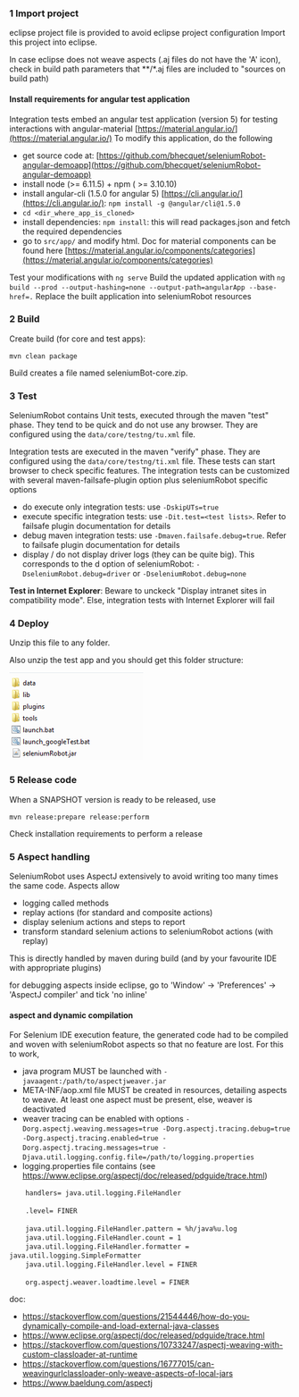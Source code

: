 ### 1 Import project ###
eclipse project file is provided to avoid eclipse project configuration
Import this project into eclipse.

In case eclipse does not weave aspects (.aj files do not have the 'A' icon), check in build path parameters that **/*.aj files are included to "sources on build path)

#### Install requirements for angular test application ####

Integration tests embed an angular test application (version 5) for testing interactions with angular-material [https://material.angular.io/](https://material.angular.io/)
To modify this application, do the following

- get source code at: [https://github.com/bhecquet/seleniumRobot-angular-demoapp](https://github.com/bhecquet/seleniumRobot-angular-demoapp)
- install node (>= 6.11.5) + npm ( >= 3.10.10)
- install angular-cli (1.5.0 for angular 5) [https://cli.angular.io/](https://cli.angular.io/): `npm install -g @angular/cli@1.5.0`
- `cd <dir_where_app_is_cloned>`
- install dependencies: `npm install`: this will read packages.json and fetch the required dependencies
- go to `src/app/` and modify html. Doc for material components can be found here [https://material.angular.io/components/categories](https://material.angular.io/components/categories)

Test your modifications with `ng serve`
Build the updated application with `ng build --prod --output-hashing=none --output-path=angularApp --base-href=.`
Replace the built application into seleniumRobot resources


### 2 Build ###
Create build (for core and test apps):

	mvn clean package

Build creates a file named seleniumBot-core.zip. 

### 3 Test ###
SeleniumRobot contains Unit tests, executed through the maven "test" phase. They tend to be quick and do not use any browser. They are configured using the `data/core/testng/tu.xml` file.

Integration tests are executed in the maven "verify" phase. They are configured using the `data/core/testng/ti.xml` file. These tests can start browser to check specific features.
The integration tests can be customized with several maven-failsafe-plugin option plus seleniumRobot specific options

- do execute only integration tests: use `-DskipUTs=true`
- execute specific integration tests: use `-Dit.test=<test lists>`. Refer to failsafe plugin documentation for details
- debug maven integration tests: use `-Dmaven.failsafe.debug=true`. Refer to failsafe plugin documentation for details
- display / do not display driver logs (they can be quite big). This corresponds to the d option of seleniumRobot: `-DseleniumRobot.debug=driver` or `-DseleniumRobot.debug=none`

**Test in Internet Explorer**: Beware to unckeck "Display intranet sites in compatibility mode". Else, integration tests with Internet Explorer will fail


### 4 Deploy ###
Unzip this file to any folder.

Also unzip the test app and you should get this folder structure:

![](images/folder_structure.png)

### 5 Release code ###
When a SNAPSHOT version is ready to be released, use

    mvn release:prepare release:perform

Check installation requirements to perform a release

### 5 Aspect handling ###

SeleniumRobot uses AspectJ extensively to avoid writing too many times the same code. Aspects allow
- logging called methods
- replay actions (for standard and composite actions)
- display selenium actions and steps to report
- transform standard selenium actions to seleniumRobot actions (with replay)

This is directly handled by maven during build (and by your favourite IDE with appropriate plugins)

for debugging aspects inside eclipse, go to 'Window' -> 'Preferences' -> 'AspectJ compiler' and tick 'no inline'

#### aspect and dynamic compilation ####

For Selenium IDE execution feature, the generated code had to be compiled and woven with seleniumRobot aspects so that no feature are lost. For this to work, 
- java program MUST be launched with `-javaagent:/path/to/aspectjweaver.jar`
- META-INF/aop.xml file MUST be created in resources, detailing aspects to weave. At least one aspect must be present, else, weaver is deactivated 
- weaver tracing can be enabled with options `-Dorg.aspectj.weaving.messages=true -Dorg.aspectj.tracing.debug=true -Dorg.aspectj.tracing.enabled=true -Dorg.aspectj.tracing.messages=true -Djava.util.logging.config.file=/path/to/logging.properties`
- logging.properties file contains (see https://www.eclipse.org/aspectj/doc/released/pdguide/trace.html)

```properties
	handlers= java.util.logging.FileHandler

	.level= FINER
	
	java.util.logging.FileHandler.pattern = %h/java%u.log
	java.util.logging.FileHandler.count = 1
	java.util.logging.FileHandler.formatter = java.util.logging.SimpleFormatter
	java.util.logging.FileHandler.level = FINER
	
	org.aspectj.weaver.loadtime.level = FINER
```

doc: 
- https://stackoverflow.com/questions/21544446/how-do-you-dynamically-compile-and-load-external-java-classes
- https://www.eclipse.org/aspectj/doc/released/pdguide/trace.html
- https://stackoverflow.com/questions/10733247/aspectj-weaving-with-custom-classloader-at-runtime
- https://stackoverflow.com/questions/16777015/can-weavingurlclassloader-only-weave-aspects-of-local-jars
- https://www.baeldung.com/aspectj
